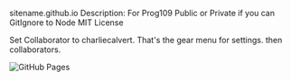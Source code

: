 sitename.github.io
Description: For Prog109
Public or Private if you can
GitIgnore to Node
MIT License

Set Collaborator to charliecalvert. That's the gear menu for settings. then collaborators.

![GitHub Pages](https://s3.amazonaws.com/bucket01.elvenware.com/images/github-pages-2018.png)
